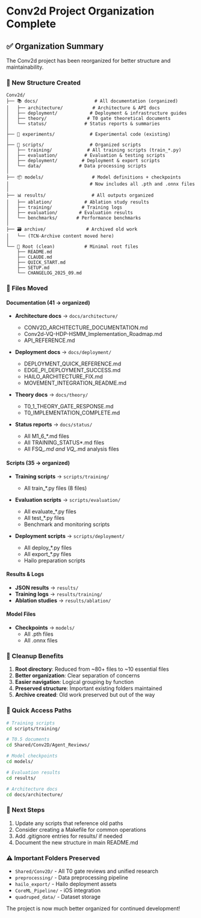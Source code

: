 # Conv2d Project Organization Complete

## ✅ Organization Summary

The Conv2d project has been reorganized for better structure and maintainability.

### 📁 New Structure Created

```
Conv2d/
├── 📚 docs/                     # All documentation (organized)
│   ├── architecture/           # Architecture & API docs
│   ├── deployment/            # Deployment & infrastructure guides
│   ├── theory/               # T0 gate theoretical documents
│   └── status/              # Status reports & summaries
│
├── 🔬 experiments/             # Experimental code (existing)
│
├── 🎯 scripts/                 # Organized scripts
│   ├── training/             # All training scripts (train_*.py)
│   ├── evaluation/          # Evaluation & testing scripts
│   ├── deployment/         # Deployment & export scripts
│   └── data/              # Data processing scripts
│
├── 📦 models/                  # Model definitions + checkpoints
│                              # Now includes all .pth and .onnx files
│
├── 📊 results/                 # All outputs organized
│   ├── ablation/            # Ablation study results
│   ├── training/           # Training logs
│   ├── evaluation/        # Evaluation results
│   └── benchmarks/       # Performance benchmarks
│
├── 🗃️ archive/               # Archived old work
│   └── (TCN-Archive content moved here)
│
└── 📝 Root (clean)           # Minimal root files
    ├── README.md
    ├── CLAUDE.md
    ├── QUICK_START.md
    ├── SETUP.md
    └── CHANGELOG_2025_09.md
```

### 🚀 Files Moved

#### Documentation (41 → organized)
- **Architecture docs** → `docs/architecture/`
  - CONV2D_ARCHITECTURE_DOCUMENTATION.md
  - Conv2d-VQ-HDP-HSMM_Implementation_Roadmap.md
  - API_REFERENCE.md
  
- **Deployment docs** → `docs/deployment/`
  - DEPLOYMENT_QUICK_REFERENCE.md
  - EDGE_PI_DEPLOYMENT_SUCCESS.md
  - HAILO_ARCHITECTURE_FIX.md
  - MOVEMENT_INTEGRATION_README.md
  
- **Theory docs** → `docs/theory/`
  - T0_1_THEORY_GATE_RESPONSE.md
  - T0_IMPLEMENTATION_COMPLETE.md
  
- **Status reports** → `docs/status/`
  - All M1_6_*.md files
  - All TRAINING_STATUS*.md files
  - All FSQ_*.md and VQ_*.md analysis files

#### Scripts (35 → organized)
- **Training scripts** → `scripts/training/`
  - All train_*.py files (8 files)
  
- **Evaluation scripts** → `scripts/evaluation/`
  - All evaluate_*.py files
  - All test_*.py files
  - Benchmark and monitoring scripts
  
- **Deployment scripts** → `scripts/deployment/`
  - All deploy_*.py files
  - All export_*.py files
  - Hailo preparation scripts

#### Results & Logs
- **JSON results** → `results/`
- **Training logs** → `results/training/`
- **Ablation studies** → `results/ablation/`

#### Model Files
- **Checkpoints** → `models/`
  - All .pth files
  - All .onnx files

### 🧹 Cleanup Benefits

1. **Root directory**: Reduced from ~80+ files to ~10 essential files
2. **Better organization**: Clear separation of concerns
3. **Easier navigation**: Logical grouping by function
4. **Preserved structure**: Important existing folders maintained
5. **Archive created**: Old work preserved but out of the way

### 📍 Quick Access Paths

```bash
# Training scripts
cd scripts/training/

# T0.5 documents
cd Shared/Conv2D/Agent_Reviews/

# Model checkpoints
cd models/

# Evaluation results
cd results/

# Architecture docs
cd docs/architecture/
```

### 🎯 Next Steps

1. Update any scripts that reference old paths
2. Consider creating a Makefile for common operations
3. Add .gitignore entries for results/ if needed
4. Document the new structure in main README.md

### ⚠️ Important Folders Preserved

- `Shared/Conv2D/` - All T0 gate reviews and unified research
- `preprocessing/` - Data preprocessing pipeline
- `hailo_export/` - Hailo deployment assets
- `CoreML_Pipeline/` - iOS integration
- `quadruped_data/` - Dataset storage

The project is now much better organized for continued development!